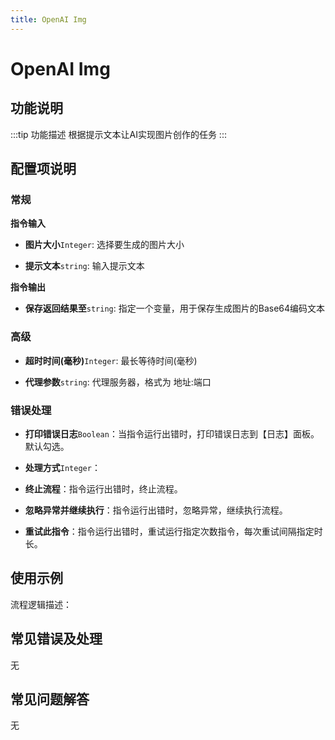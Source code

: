 ```yaml
---
title: OpenAI Img
---
```


# OpenAI Img

## 功能说明

:::tip 功能描述
根据提示文本让AI实现图片创作的任务
:::

## 配置项说明

### 常规

**指令输入**

- **图片大小**`Integer`: 选择要生成的图片大小

- **提示文本**`string`: 输入提示文本


**指令输出**

- **保存返回结果至**`string`: 指定一个变量，用于保存生成图片的Base64编码文本

### 高级

- **超时时间(毫秒)**`Integer`: 最长等待时间(毫秒)

- **代理参数**`string`: 代理服务器，格式为 地址:端口

### 错误处理

- **打印错误日志**`Boolean`：当指令运行出错时，打印错误日志到【日志】面板。默认勾选。

- **处理方式**`Integer`：

 - **终止流程**：指令运行出错时，终止流程。

 - **忽略异常并继续执行**：指令运行出错时，忽略异常，继续执行流程。

 - **重试此指令**：指令运行出错时，重试运行指定次数指令，每次重试间隔指定时长。

## 使用示例

流程逻辑描述：

## 常见错误及处理

无

## 常见问题解答

无

